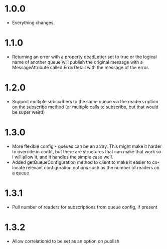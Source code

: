 1.0.0
=====
* Everything changes.

1.1.0
=====
* Returning an error with a property deadLetter set to true or the logical name of another queue will publish the original message with a MessageAttribute called ErrorDetail with the message of the error.

1.2.0
=====
* Support multiple subscribers to the same queue via the readers option on the subscribe method (or multiple calls to subscribe, but that would be super weird)

1.3.0
=====
* More flexible config - queues can be an array. This might make it harder to override in confit, but there are structures that can make that work so I will allow it, and it handles the simple case well.
* Added getQueueConfiguration method to client to make it easier to co-locate relevant configuration options such as the number of readers on a queue

1.3.1
=====
* Pull number of readers for subscriptions from queue config, if present

1.3.2
=====
* Allow correlationid to be set as an option on publish